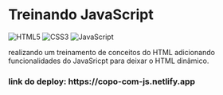 <h1>Treinando JavaScript</h1>

![HTML5](https://img.shields.io/badge/html5-%23E34F26.svg?style=for-the-badge&logo=html5&logoColor=white)
![CSS3](https://img.shields.io/badge/css3-%231572B6.svg?style=for-the-badge&logo=css3&logoColor=white)
![JavaScript](https://img.shields.io/badge/javascript-%23323330.svg?style=for-the-badge&logo=javascript&logoColor=%23F7DF1E)

<p>realizando um treinamento de conceitos do HTML adicionando funcionalidades do JavaSricpt para deixar o HTML dinâmico.</p>

<h3>link do deploy: https://copo-com-js.netlify.app</h3>

